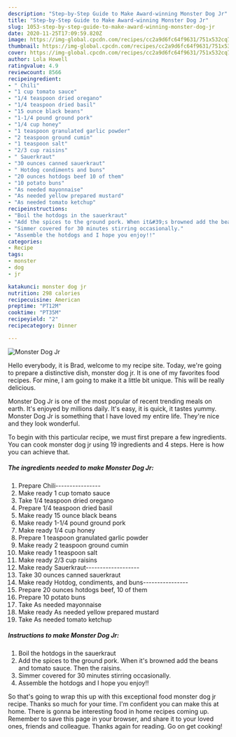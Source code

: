 ```yaml
---
description: "Step-by-Step Guide to Make Award-winning Monster Dog Jr"
title: "Step-by-Step Guide to Make Award-winning Monster Dog Jr"
slug: 1053-step-by-step-guide-to-make-award-winning-monster-dog-jr
date: 2020-11-25T17:09:59.820Z
image: https://img-global.cpcdn.com/recipes/cc2a9d6fc64f9631/751x532cq70/monster-dog-jr-recipe-main-photo.jpg
thumbnail: https://img-global.cpcdn.com/recipes/cc2a9d6fc64f9631/751x532cq70/monster-dog-jr-recipe-main-photo.jpg
cover: https://img-global.cpcdn.com/recipes/cc2a9d6fc64f9631/751x532cq70/monster-dog-jr-recipe-main-photo.jpg
author: Lola Howell
ratingvalue: 4.9
reviewcount: 8566
recipeingredient:
- " Chili"
- "1 cup tomato sauce"
- "1/4 teaspoon dried oregano"
- "1/4 teaspoon dried basil"
- "15 ounce black beans"
- "1-1/4 pound ground pork"
- "1/4 cup honey"
- "1 teaspoon granulated garlic powder"
- "2 teaspoon ground cumin"
- "1 teaspoon salt"
- "2/3 cup raisins"
- " Sauerkraut"
- "30 ounces canned sauerkraut"
- " Hotdog condiments and buns"
- "20 ounces hotdogs beef 10 of them"
- "10 potato buns"
- "As needed mayonnaise"
- "As needed yellow prepared mustard"
- "As needed tomato ketchup"
recipeinstructions:
- "Boil the hotdogs in the sauerkraut"
- "Add the spices to the ground pork. When it&#39;s browned add the beans and tomato sauce. Then the raisins."
- "Simmer covered for 30 minutes stirring occasionally."
- "Assemble the hotdogs and I hope you enjoy!!"
categories:
- Recipe
tags:
- monster
- dog
- jr

katakunci: monster dog jr 
nutrition: 298 calories
recipecuisine: American
preptime: "PT12M"
cooktime: "PT35M"
recipeyield: "2"
recipecategory: Dinner

---
```



![Monster Dog Jr](https://img-global.cpcdn.com/recipes/cc2a9d6fc64f9631/751x532cq70/monster-dog-jr-recipe-main-photo.jpg)

Hello everybody, it is Brad, welcome to my recipe site. Today, we're going to prepare a distinctive dish, monster dog jr. It is one of my favorites food recipes. For mine, I am going to make it a little bit unique. This will be really delicious.



Monster Dog Jr is one of the most popular of recent trending meals on earth. It's enjoyed by millions daily. It's easy, it is quick, it tastes yummy. Monster Dog Jr is something that I have loved my entire life. They're nice and they look wonderful.


To begin with this particular recipe, we must first prepare a few ingredients. You can cook monster dog jr using 19 ingredients and 4 steps. Here is how you can achieve that.

<!--inarticleads1-->

##### The ingredients needed to make Monster Dog Jr:

1. Prepare  Chili----------------
1. Make ready 1 cup tomato sauce
1. Take 1/4 teaspoon dried oregano
1. Prepare 1/4 teaspoon dried basil
1. Make ready 15 ounce black beans
1. Make ready 1-1/4 pound ground pork
1. Make ready 1/4 cup honey
1. Prepare 1 teaspoon granulated garlic powder
1. Make ready 2 teaspoon ground cumin
1. Make ready 1 teaspoon salt
1. Make ready 2/3 cup raisins
1. Make ready  Sauerkraut-------------------
1. Take 30 ounces canned sauerkraut
1. Make ready  Hotdog, condiments, and buns----------------
1. Prepare 20 ounces hotdogs beef, 10 of them
1. Prepare 10 potato buns
1. Take As needed mayonnaise
1. Make ready As needed yellow prepared mustard
1. Take As needed tomato ketchup




<!--inarticleads2-->

##### Instructions to make Monster Dog Jr:

1. Boil the hotdogs in the sauerkraut
1. Add the spices to the ground pork. When it&#39;s browned add the beans and tomato sauce. Then the raisins.
1. Simmer covered for 30 minutes stirring occasionally.
1. Assemble the hotdogs and I hope you enjoy!!




So that's going to wrap this up with this exceptional food monster dog jr recipe. Thanks so much for your time. I'm confident you can make this at home. There is gonna be interesting food in home recipes coming up. Remember to save this page in your browser, and share it to your loved ones, friends and colleague. Thanks again for reading. Go on get cooking!
